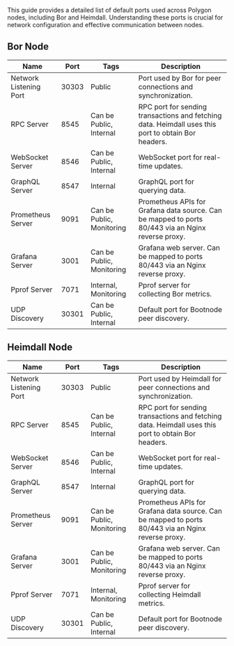 This guide provides a detailed list of default ports used across Polygon nodes, including Bor and Heimdall. Understanding these ports is crucial for network configuration and effective communication between nodes.

## Bor Node

| Name                    | Port  | Tags                      | Description                                                                                                    |
|-------------------------|-------|---------------------------|----------------------------------------------------------------------------------------------------------------|
| Network Listening Port  | 30303 | Public                    | Port used by Bor for peer connections and synchronization.                                                     |
| RPC Server              | 8545  | Can be Public, Internal   | RPC port for sending transactions and fetching data. Heimdall uses this port to obtain Bor headers.             |
| WebSocket Server        | 8546  | Can be Public, Internal   | WebSocket port for real-time updates.                                                                           |
| GraphQL Server          | 8547  | Internal                  | GraphQL port for querying data.                                                                                 |
| Prometheus Server       | 9091  | Can be Public, Monitoring | Prometheus APIs for Grafana data source. Can be mapped to ports 80/443 via an Nginx reverse proxy.              |
| Grafana Server          | 3001  | Can be Public, Monitoring | Grafana web server. Can be mapped to ports 80/443 via an Nginx reverse proxy.                                   |
| Pprof Server            | 7071  | Internal, Monitoring      | Pprof server for collecting Bor metrics.                                                                        |
| UDP Discovery           | 30301 | Can be Public, Internal   | Default port for Bootnode peer discovery.                                                                       |

## Heimdall Node

| Name                    | Port  | Tags                      | Description                                                                                                    |
|-------------------------|-------|---------------------------|----------------------------------------------------------------------------------------------------------------|
| Network Listening Port  | 30303 | Public                    | Port used by Heimdall for peer connections and synchronization.                                                 |
| RPC Server              | 8545  | Can be Public, Internal   | RPC port for sending transactions and fetching data. Heimdall uses this port to obtain Bor headers.             |
| WebSocket Server        | 8546  | Can be Public, Internal   | WebSocket port for real-time updates.                                                                           |
| GraphQL Server          | 8547  | Internal                  | GraphQL port for querying data.                                                                                 |
| Prometheus Server       | 9091  | Can be Public, Monitoring | Prometheus APIs for Grafana data source. Can be mapped to ports 80/443 via an Nginx reverse proxy.              |
| Grafana Server          | 3001  | Can be Public, Monitoring | Grafana web server. Can be mapped to ports 80/443 via an Nginx reverse proxy.                                   |
| Pprof Server            | 7071  | Internal, Monitoring      | Pprof server for collecting Heimdall metrics.                                                                   |
| UDP Discovery           | 30301 | Can be Public, Internal   | Default port for Bootnode peer discovery.                                                                       |
